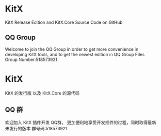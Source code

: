 # KitX
KitX Release Edition and KitX.Core Source Code on GitHub
## QQ Group
Welcome to join the QQ Group in order to get more convenience in developing KitX tools, and to get the newest edition in QQ Group Files
Group Number:518573921

# KitX
KitX 的发行版 以及 KitX.Core 的源代码
## QQ 群
欢迎加入 KitX 插件开发 QQ群， 更加便利地享受开发插件的过程，同时取得最新未发行的版本
群号码:518573921
